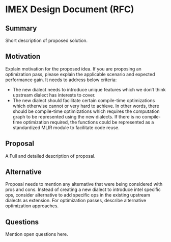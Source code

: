 # IMEX Design Document (RFC)

## Summary
Short description of proposed solution.

## Motivation
Explain motivation for the proposed idea.
If you are proposing an optimization pass, please explain the applicable scenario and expected performance gain. It needs to address below criteria:
- The new dialect needs to introduce unique features which we don’t think upstream dialect has interests to cover.
- The new dialect should facilitate certain compile-time optimizations which otherwise cannot or very hard to achieve. In other words, there should be compile-time optimizations which requires the computation graph to be represented using the new dialects. If there is no compile-time optimization required, the functions could be represented  as a standardized MLIR module to facilitate code reuse.

## Proposal
A Full and detailed description of proposal.

## Alternative
Proposal needs to mention any alternative that were being considered with pros and cons. Instead of creating a new dialect to introduce intel specific ops, consider alternative  to add specific ops in the existing upstream dialects as extension. For optimization passes, describe alternative optimization approaches.

## Questions
Mention open questions here.
